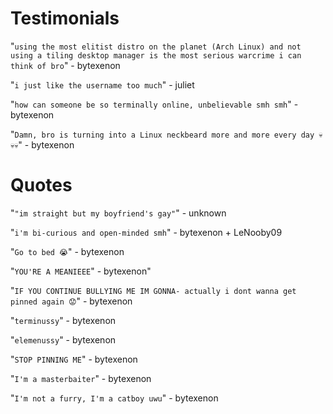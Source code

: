 # Testimonials

"`using the most elitist distro on the planet (Arch Linux) and not using a tiling desktop manager is the most serious warcrime i can think of bro`" - bytexenon

"`i just like the username too much`" - juliet

"`how can someone be so terminally online, unbelievable smh smh`" - bytexenon

"`Damn, bro is turning into a Linux neckbeard more and more every day 💀💀💀`" - bytexenon

# Quotes

"`"im straight but my boyfriend's gay"`" - unknown

"`i'm bi-curious and open-minded smh`" - bytexenon + LeNooby09

"`Go to bed 😭`" - bytexenon

"`YOU'RE A MEANIEEE`" - bytexenon"

"`IF YOU CONTINUE BULLYING ME IM GONNA- actually i dont wanna get pinned again 😟`" - bytexenon

"`terminussy`" - bytexenon

"`elemenussy`" - bytexenon

"`STOP PINNING ME`" - bytexenon

"`I'm a masterbaiter`" - bytexenon

"`I'm not a furry, I'm a catboy uwu`" - bytexenon